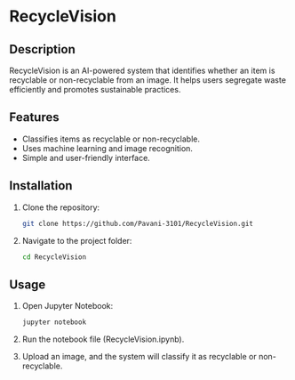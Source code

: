 # RecycleVision

## Description
RecycleVision is an AI-powered system that identifies whether an item is recyclable or non-recyclable from an image. It helps users segregate waste efficiently and promotes sustainable practices.

## Features
- Classifies items as recyclable or non-recyclable.
- Uses machine learning and image recognition.
- Simple and user-friendly interface.

## Installation
1. Clone the repository:
   ```bash
   git clone https://github.com/Pavani-3101/RecycleVision.git
2. Navigate to the project folder:
   ```bash
   cd RecycleVision

## Usage

1. Open Jupyter Notebook:
   ```bash
   jupyter notebook


2. Run the notebook file (RecycleVision.ipynb).

3. Upload an image, and the system will classify it as recyclable or non-recyclable.
